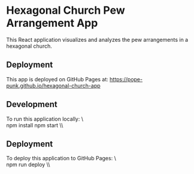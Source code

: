 # Hexagonal Church Pew Arrangement App

This React application visualizes and analyzes the pew arrangements in a hexagonal church.

## Deployment

This app is deployed on GitHub Pages at:
https://pope-punk.github.io/hexagonal-church-app

## Development

To run this application locally:
\\\
npm install
npm start
\\\

## Deployment

To deploy this application to GitHub Pages:
\\\
npm run deploy
\\\
